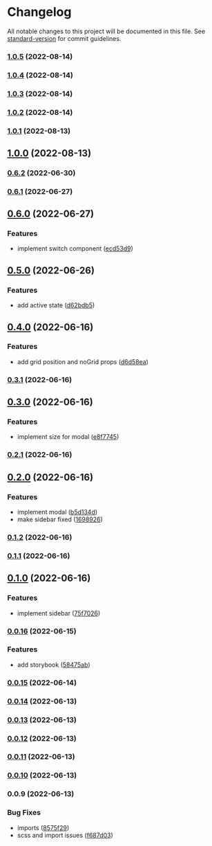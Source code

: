 # Changelog

All notable changes to this project will be documented in this file. See [standard-version](https://github.com/conventional-changelog/standard-version) for commit guidelines.

### [1.0.5](https://github.com/wholesome-ghoul/tubeyou-components/compare/v1.0.4...v1.0.5) (2022-08-14)

### [1.0.4](https://github.com/wholesome-ghoul/tubeyou-components/compare/v1.0.3...v1.0.4) (2022-08-14)

### [1.0.3](https://github.com/wholesome-ghoul/tubeyou-components/compare/v1.0.2...v1.0.3) (2022-08-14)

### [1.0.2](https://github.com/wholesome-ghoul/tubeyou-components/compare/v1.0.1...v1.0.2) (2022-08-14)

### [1.0.1](https://github.com/wholesome-ghoul/tubeyou-components/compare/v1.0.0...v1.0.1) (2022-08-13)

## [1.0.0](https://github.com/wholesome-ghoul/tubeyou-components/compare/v0.6.2...v1.0.0) (2022-08-13)

### [0.6.2](https://github.com/wholesome-ghoul/tubeyou-components/compare/v0.6.1...v0.6.2) (2022-06-30)

### [0.6.1](https://github.com/wholesome-ghoul/tubeyou-components/compare/v0.6.0...v0.6.1) (2022-06-27)

## [0.6.0](https://github.com/wholesome-ghoul/tubeyou-components/compare/v0.5.0...v0.6.0) (2022-06-27)

### Features

- implement switch component ([ecd53d9](https://github.com/wholesome-ghoul/tubeyou-components/commits/ecd53d924918e5145865a80606794987d20d0115))

## [0.5.0](https://github.com/wholesome-ghoul/tubeyou-components/compare/v0.4.0...v0.5.0) (2022-06-26)

### Features

- add active state ([d62bdb5](https://github.com/wholesome-ghoul/tubeyou-components/commits/d62bdb5f82bffe93843575a2ca4a7b89ac0211a2))

## [0.4.0](https://github.com/wholesome-ghoul/tubeyou-components/compare/v0.3.1...v0.4.0) (2022-06-16)

### Features

- add grid position and noGrid props ([d6d58ea](https://github.com/wholesome-ghoul/tubeyou-components/commits/d6d58ea514c496aeddddbd07e5172ac00381f84a))

### [0.3.1](https://github.com/wholesome-ghoul/tubeyou-components/compare/v0.3.0...v0.3.1) (2022-06-16)

## [0.3.0](https://github.com/wholesome-ghoul/tubeyou-components/compare/v0.2.1...v0.3.0) (2022-06-16)

### Features

- implement size for modal ([e8f7745](https://github.com/wholesome-ghoul/tubeyou-components/commits/e8f7745f4f3147a98c9503b81c15a43bc2984aba))

### [0.2.1](https://github.com/wholesome-ghoul/tubeyou-components/compare/v0.2.0...v0.2.1) (2022-06-16)

## [0.2.0](https://github.com/wholesome-ghoul/tubeyou-components/compare/v0.1.2...v0.2.0) (2022-06-16)

### Features

- implement modal ([b5d134d](https://github.com/wholesome-ghoul/tubeyou-components/commits/b5d134dd447c68f1216c004d5e5b6537769249b7))
- make sidebar fixed ([1698926](https://github.com/wholesome-ghoul/tubeyou-components/commits/1698926f4f9946efafb5963275fcd2d7c102557f))

### [0.1.2](https://github.com/wholesome-ghoul/tubeyou-components/compare/v0.1.1...v0.1.2) (2022-06-16)

### [0.1.1](https://github.com/wholesome-ghoul/tubeyou-components/compare/v0.1.0...v0.1.1) (2022-06-16)

## [0.1.0](https://github.com/wholesome-ghoul/tubeyou-components/compare/v0.0.16...v0.1.0) (2022-06-16)

### Features

- implement sidebar ([75f7026](https://github.com/wholesome-ghoul/tubeyou-components/commits/75f702676a712cf9423981976390e5a68c6a476c))

### [0.0.16](https://github.com/wholesome-ghoul/tubeyou-components/compare/v0.0.15...v0.0.16) (2022-06-15)

### Features

- add storybook ([58475ab](https://github.com/wholesome-ghoul/tubeyou-components/commits/58475ab09386befc41a82fd401e0a9f3ee66fa0a))

### [0.0.15](https://github.com/wholesome-ghoul/tubeyou-components/compare/v0.0.14...v0.0.15) (2022-06-14)

### [0.0.14](https://github.com/wholesome-ghoul/tubeyou-components/compare/v0.0.13...v0.0.14) (2022-06-13)

### [0.0.13](https://github.com/wholesome-ghoul/tubeyou-components/compare/v0.0.12...v0.0.13) (2022-06-13)

### [0.0.12](https://github.com/wholesome-ghoul/tubeyou-components/compare/v0.0.11...v0.0.12) (2022-06-13)

### [0.0.11](https://github.com/wholesome-ghoul/tubeyou-components/compare/v0.0.10...v0.0.11) (2022-06-13)

### [0.0.10](https://github.com/wholesome-ghoul/tubeyou-components/compare/v0.0.9...v0.0.10) (2022-06-13)

### 0.0.9 (2022-06-13)

### Bug Fixes

- imports ([8575f29](https://github.com/wholesome-ghoul/tubeyou-components/commits/8575f29c77b5c47cc2566544dcbbb969080a2e24))
- scss and import issues ([f687d03](https://github.com/wholesome-ghoul/tubeyou-components/commits/f687d03c06f7b5acaa05ca6aac2c3fdc42a6c0f7))
